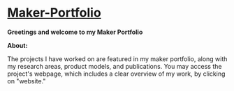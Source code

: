# [Maker-Portfolio](https://kartik4042.github.io/maker-portfolio/)

**Greetings and welcome to my Maker Portfolio**

**About:**

The projects I have worked on are featured in my maker portfolio, along with my research areas, product models, and publications. You may access the project's webpage, which includes a clear overview of my work, by clicking on "website." 
        


